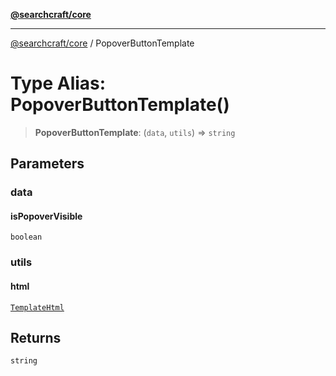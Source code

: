 [**@searchcraft/core**](/reference/sdk/core/README.md)

***

[@searchcraft/core](/reference/sdk/core/globals.md) / PopoverButtonTemplate

# Type Alias: PopoverButtonTemplate()

> **PopoverButtonTemplate**: (`data`, `utils`) => `string`

## Parameters

### data

#### isPopoverVisible

`boolean`

### utils

#### html

[`TemplateHtml`](/reference/sdk/core/type-aliases/TemplateHtml.md)

## Returns

`string`
